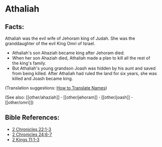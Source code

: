 # Athaliah #

## Facts: ##

Athaliah was the evil wife of Jehoram king of Judah. She was the granddaughter of the evil King Omri of Israel.

* Athaliah's son Ahaziah became king after Jehoram died.
* When her son Ahaziah died, Athaliah made a plan to kill all the rest of the king's family.
* But Athaliah's young grandson Joash was hidden by his aunt and saved from being killed. After Athaliah had ruled the land for six years, she was killed and Joash became king.

(Translation suggestions: [How to Translate Names](en/ta-vol1/translate/man/translate-names))

(See also: [[other/ahaziah]] **·** [[other/jehoram]] **·** [[other/joash]] **·** [[other/omri]])

## Bible References: ##

* [2 Chronicles 22:1-3](en/tn/2ch/help/22/01)
* [2 Chronicles 24:6-7](en/tn/2ch/help/24/06)
* [2 Kings 11:1-3](en/tn/2ki/help/11/01)